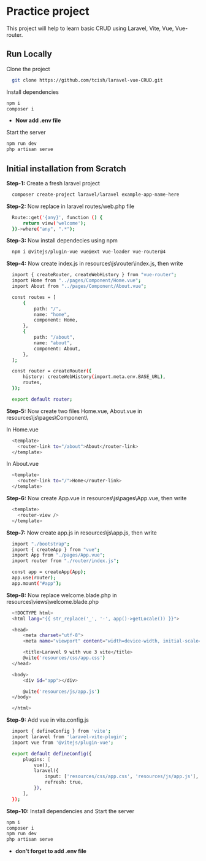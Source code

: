 # Practice project

This project will help to learn basic CRUD using Laravel, Vite, Vue, Vue-router.

## Run Locally

Clone the project

```bash
  git clone https://github.com/tcish/laravel-vue-CRUD.git
```

Install dependencies

```bash
npm i
composer i
```

- **Now add .env file**

Start the server

```bash
npm run dev
php artisan serve
```
## Initial installation from Scratch
**Step-1:** Create a fresh laravel project
```bash
  composer create-project laravel/laravel example-app-name-here
```

**Step-2:** Now replace in laravel routes/web.php file
```bash
  Route::get('{any}', function () {
      return view('welcome');
  })->where("any", ".*");
```

**Step-3:** Now install dependecies using npm
```bash
  npm i @vitejs/plugin-vue vue@ext vue-loader vue-router@4
```

**Step-4:** Now create index.js in resources\js\router\index.js, then write
```bash
  import { createRouter, createWebHistory } from "vue-router";
  import Home from "../pages/Component/Home.vue";
  import About from "../pages/Component/About.vue";

  const routes = [
      {
          path: "/",
          name: "home",
          component: Home,
      },
      {
          path: "/about",
          name: "about",
          component: About,
      },
  ];

  const router = createRouter({
      history: createWebHistory(import.meta.env.BASE_URL),
      routes,
  });

  export default router;
```

**Step-5:** Now create two files Home.vue, About.vue in resources\js\pages\Component\

In Home.vue
```bash
  <template>
    <router-link to="/about">About</router-link>
  </template>
```

In About.vue
```bash
  <template>
    <router-link to="/">Home</router-link>
  </template>
```

**Step-6:** Now create App.vue in resources\js\pages\App.vue, then write
```bash
  <template>
    <router-view />
  </template>
```

**Step-7:** Now create app.js in resources\js\app.js, then write
```bash
  import "./bootstrap";
  import { createApp } from "vue";
  import App from "./pages/App.vue";
  import router from "./router/index.js";

  const app = createApp(App);
  app.use(router);
  app.mount("#app");
```

**Step-8:** Now replace welcome.blade.php in resources\views\welcome.blade.php
```bash
  <!DOCTYPE html>
  <html lang="{{ str_replace('_', '-', app()->getLocale()) }}">

  <head>
      <meta charset="utf-8">
      <meta name="viewport" content="width=device-width, initial-scale=1">

      <title>Laravel 9 with vue 3 vite</title>
      @vite('resources/css/app.css')
  </head>

  <body>
      <div id="app"></div>

      @vite('resources/js/app.js')
  </body>

  </html>
```

**Step-9:** Add vue in vite.config.js
```bash
  import { defineConfig } from 'vite';
  import laravel from 'laravel-vite-plugin';
  import vue from '@vitejs/plugin-vue';

  export default defineConfig({
      plugins: [
          vue(),
          laravel({
              input: ['resources/css/app.css', 'resources/js/app.js'],
              refresh: true,
          }),
      ],
  });
```

**Step-10:** Install dependencies and Start the server

```bash
npm i
composer i
npm run dev
php artisan serve
```
- **don't forget to add .env file**
